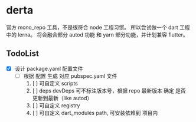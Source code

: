 # derta

官方 mono_repo 工具，不是很符合 node 工程习惯。
所以尝试做一个 dart 工程中的 lerna。
将会融合部分 autod 功能 和 yarn 部分功能，并计划兼容 flutter。

## TodoList

- [x] 设计 package.yaml 配置文件
  - [ ] 根据 配置 生成 对应 pubspec.yaml 文件
    1. [ ] 可自定义 scripts
    1. [ ] deps devDeps 可不标注版本号，根据 repo 最新版本 确定 是否 更新到最新（like autod）
    1. [ ] 可自定义 registry
    1. [ ] 可自定义 dart_modules path, 可安装依赖到 项目内
